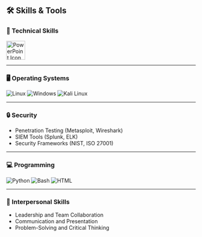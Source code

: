 ## 🛠️ Skills & Tools

### 🔧 Technical Skills
<img src="https://cdn-icons-png.flaticon.com/512/732/732224.png" alt="PowerPoint Icon" width="50">


---

### 🖥️ Operating Systems
![Linux](https://img.shields.io/badge/Linux-FCC624?style=for-the-badge&logo=linux&logoColor=black)
![Windows](https://img.shields.io/badge/Windows-0078D6?style=for-the-badge&logo=windows&logoColor=white)
![Kali Linux](https://img.shields.io/badge/Kali_Linux-557C94?style=for-the-badge&logo=kalilinux&logoColor=white)

---

### 🔒 Security
- Penetration Testing (Metasploit, Wireshark)
- SIEM Tools (Splunk, ELK)
- Security Frameworks (NIST, ISO 27001)

---

### 💻 Programming
![Python](https://img.shields.io/badge/Python-3776AB?style=for-the-badge&logo=python&logoColor=white)
![Bash](https://img.shields.io/badge/Bash_Scripting-4EAA25?style=for-the-badge&logo=gnu-bash&logoColor=white)
![HTML](https://img.shields.io/badge/HTML-E34F26?style=for-the-badge&logo=html5&logoColor=white)

---

### 🤝 Interpersonal Skills
- Leadership and Team Collaboration
- Communication and Presentation
- Problem-Solving and Critical Thinking
